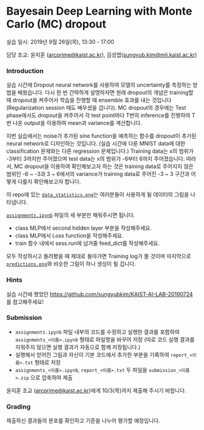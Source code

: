 # Bayesain Deep Learning with Monte Carlo (MC) dropout
실습 일시: 2019년 9월 26일(목), 13:30 - 17:00

담당 조교: 윤지훈 (arcprime@kaist.ac.kr), 김성엽(sungyub.kim@mli.kaist.ac.kr)

### Introduction
실습 시간에 Dropout neural network를 사용하여 모델의 uncertainty를 측정하는 방법을 배웠습니다. 다시 한 번 간략하게 설명하자면 원래 dropout의 개념은 training할 때 dropout을 켜주어서 학습을 진행할 때 ensemble 효과를 내는 것입니다 (Regularization session 때도 배우셨을 겁니다). MC dropout의 경우에는 Test phase에서도 dropout을 켜주어서 각 test point마다 T번의 inference를 진행하여 T번 나온 output을 이용하여 mean과 variance를 계산합니다.

이번 실습에서는 noise가 추가된 sine function을 예측하는 함수를 dropout이 추가된 neural network로 디자인하는 것입니다. (실습 시간에 다룬 MNIST data에 대한 classification 문제와는 다른 regression 문제입니다.) 
Training data는 x의 범위가 -3부터 3까지만 주어졌으며 test data는 x의 범위가 -6부터 6까지 주어졌습니다. 따라서, MC dropout을 이용하여 확인해보고자 하는 것은 training data로 주어지지 않은 범위인 -6 ~ -3과 3 ~ 6에서의 variance가 training data로 주어진 -3 ~ 3 구간과 어떻게 다를지 확인해보고자 합니다.

이 repo에 있는 [`data_statistics.png`](data_statistics.png)는 여러분들이 사용하게 될 데이터의 그림을 나타냅니다.

[`assignments.ipynb`](assignments.ipynb) 파일의 세 부분만 채워주시면 됩니다.
- class MLP에서 second hidden layer 부분을 작성해주세요.
- class MLP에서 Loss function을 작성해주세요.
- train 함수 내에서 sess.run에 넘겨줄 feed_dict를 작성해주세요.

모두 작성하시고 돌려봤을 때 제대로 돌아가면 Training log가 뜰 것이며 마지막으로 [`predictions.png`](predictions.png)와 비슷한 그림이 하나 생성이 될 겁니다. 

### Hints
실습 시간에 했었던 https://github.com/sungyubkim/KAIST-AI-LAB-20190724 를 참고해주세요! 

### Submission
- `assignments.ipynb` 파일 내부의 코드를 수정하고 실행한 결과를 포함하여 `assignments_<이름>.ipynb` 형태로 파일명을 바꾸어 저장 (따로 코드 실행 결과를 지워주지 않으면 실행 결과가 자동으로 함께 저장됩니다.)
- 실행해서 얻어진 그림과 자신이 기본 코드에서 추가한 부분을 기록하여 `report_<이름>.txt` 형태로 저장
- `assignments_<이름>.ipynb`, `report_<이름>.txt` 두 파일을 `submission_<이름>.zip` 으로 압축하여 제출

윤지훈 조교 (arcprime@kaist.ac.kr)에게 10/3(목)까지 제출해 주시기 바랍니다.

### Grading
제출하신 결과들의 분포를 확인하고 기준을 나누어 평가할 예정입니다.
